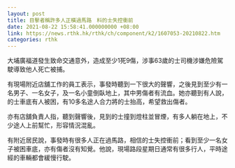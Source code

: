 ```yaml
---
layout: post
title: 目擊者稱許多人正橫過馬路　料的士失控衝前
date: 2021-08-22 15:58:41.000000000 +08:00
link: https://news.rthk.hk/rthk/ch/component/k2/1607053-20210822.htm
categories: rthk
---
```


大埔廣福道發生致命交通意外，造成至少1死9傷，涉事63歲的士司機涉嫌危險駕駛導致他人死亡被捕。

有現場附近店舖工作的員工表示，事發時聽到一下很大的聲響，之後見到至少有一名男子、一名女子，及一名小童倒臥地上，其中男傷者有流血。她亦聽到有人說，的士車底有人被困，有10多名途人合力將的士抬高，希望救出傷者。

亦有店舖負責人指，聽到聲響後，見到的士撞到燈柱並冒煙，有多人躺在地上，不少途人上前幫忙，形容情況混亂。

有附近居民說，事發時有很多人正在過馬路，相信的士失控衝前；看到至少一名女子被困車底，亦有傷者沒有知覺。他說，現場路段星期日通常有很多行人，平時途經的車輛都會緩慢行駛。
